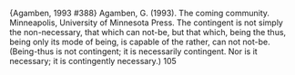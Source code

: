 ﻿{Agamben, 1993 #388}
Agamben, G. (1993). The coming community. Minneapolis, University of Minnesota Press.
The contingent is not simply the non-necessary, that which can not-be, but that which, being the thus,  being only its mode of being, is capable of the rather,  can not not-be. (Being-thus is not contingent; it is necessarily contingent. Nor is it necessary; it is contingently necessary.) 105
